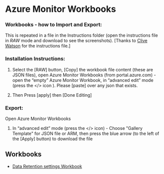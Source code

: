 # Azure Monitor Workbooks
 
 
### Workbooks - how to Import and Export:

This is repeated in a file in the Instructions folder (open the instructions file in *RAW* mode and download to see the screenshots). [Thanks to <a href=https://github.com/CliveW-MSFT>Clive Watson</a> for the instructions file.]

### Installation Instructions:
 
1. Select the [RAW] button, [Copy] the workbook file content (these are JSON files),  open Azure Monitor Workbooks (from portal.azure.com) - open the “empty” Azure Monitor Workbook, in “advanced edit” mode (press the </> icon ).  Please [paste] over any json that exists.   

2. Then Press [apply] then [Done Editing]

### Export:

Open Azure Monitor Workbooks

1. In “advanced edit” mode (press the </> icon) - Choose "Gallery Template" for JSON file or ARM, then press the blue arrow (to the left of the [Apply] button) to download the file


## Workbooks ##
<ul>
  <li><a href=https://github.com/paulfcollins/public-workbooks/tree/master/v1.0>Data Retention settings Workbook</a></li>
</ul>
